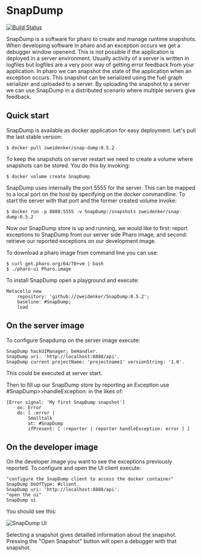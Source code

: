 SnapDump
========

[![Build Status](https://travis-ci.com/zweidenker/SnapDump.svg?branch=master)](https://travis-ci.com/zweidenker/SnapDump)

SnapDump is a software for pharo to create and manage runtime snapshots. When developing software in pharo and an exception occurs we get a debugger window openend. This is not possible if the application is deployed in a server environment. Usually activity of a server is written in logfiles but logfiles are a very poor way of getting error feedback from your application. In pharo we can snapshot the state of the application when an exception occurs. This snapshot can be serialized using the fuel graph serializer and uploaded to a server. By uploading the snapshot to a server we can use SnapDump in a distributed scenario where multiple servers give feedback.

Quick start
-----------

SnapDump is available as docker application for easy deployment. Let's pull the last stable version:

    $ docker pull zweidenker/snap-dump:0.5.2

To keep the snapshots on server restart we need to create a volume where snapshots can be stored. You do this by invoking:

    $ docker volume create SnapDump

SnapDump uses internally the port 5555 for the server. This can be mapped to a local port on the host by specifying on the docker commandline. To start the server with that port and the former created volume invoke:

    $ docker run -p 8888:5555 -v SnapDump:/snapshots zweidenker/snap-dump:0.5.2

Now our SnapDump store is up and running, we would like to first: report exceptions to SnapDump from our server side Pharo image, and second: retrieve our reported exceptions on our development image.

To download a pharo image from command line you can use:

    $ curl get.pharo.org/64/70+vm | bash
    $ ./pharo-ui Pharo.image

To install SnapDump open a playground and execute:

    Metacello new
	    repository: 'github://zweidenker/SnapDump:0.5.2';
	    baseline: #SnapDump;
	    load

On the server image
-----------
To configure Snapdump on the server image execute:

    SnapDump hackUIManager; beHandler.
    SnapDump uri: 'http://localhost:8888/api'.
    SnapDump current projectName: 'projectname1' versionString: '1.0'.

This could be executed at server start.

Then to fill up our SnapDump store by reporting an Exception use #SnapDump>>handleException: in the likes of:

    [Error signal: 'My first SnapDump snapshot']
        on: Error
        do: [ :error |
            Smalltalk  
            at: #SnapDump
            ifPresent: [ :reporter | reporter handleException: error ] ]

On the developer image
-----------
On the developer image you want to see the exceptions previously reported.
To configure and open the UI client execute:

    "configure the SnapDump client to access the docker container"
    SnapDump beOfType: #client.
    SnapDump uri: 'http://localhost:8888/api'.
    "open the ui"
    SnapDump ui

 You should see this:

 ![SnapDump UI](https://raw.githubusercontent.com/zweidenker/SnapDump/master/images/ui.png)

Selecting a snapshot gives detailled information about the snapshot. Pressing the "Open Snapshot" button will open a debugger with that snapshot.
